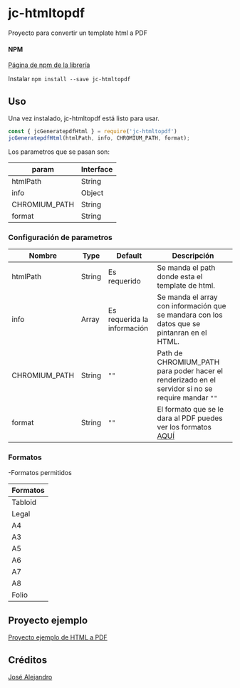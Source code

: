 # jc-htmltopdf
Proyecto para convertir un template html a PDF

#### NPM


[Página de npm de la librería](https://www.npmjs.com/package/jc-htmltopdf)

Instalar `npm install --save jc-htmltopdf`


## Uso

Una vez instalado, jc-htmltopdf está listo para usar.

```js
const { jcGeneratepdfHtml } = require('jc-htmltopdf')
jcGeneratepdfHtml(htmlPath, info, CHROMIUM_PATH, format);
```

Los parametros que se pasan  son:

| param         | Interface |
|---------------|-----------|
| htmlPath      | String    |
| info          | Object    |
| CHROMIUM_PATH | String    |
| format        | String    |

### Configuración de parametros
|Nombre         |Type            |Default                         |Descripción                                                                                                 |
|------------   |----------------|--------------------------------|------------------------------------------------------------------------------------------------------------|
|htmlPath       |String          | Es requerido                   |Se manda el path donde esta el template de html.                                                            |
|info           |Array           | Es requerida la información    |Se manda el array con información que se mandara con los datos que se pintanran en el HTML.                 |
|CHROMIUM_PATH  |String          |`""`                            |Path de CHROMIUM_PATH para poder hacer el renderizado en el servidor si no se require mandar `""`           |
|format         |String          |`""`                            |El formato que se le dara al PDF puedes ver los formatos [AQUÍ](#Formatos)                                               |

### Formatos
 -Formatos permitidos

| Formatos  |
|-----------|
| Tabloid   | 
| Legal     | 
| A4        |
| A3        |
| A5        |
| A6        |
| A7        |
| A8        |
| Folio     |


## Proyecto ejemplo

[Proyecto ejemplo de HTML a PDF](https://github.com/josecd/jcExampleHtmlToPdf)


## Créditos

[José Alejandro](https://github.com/josecd)
